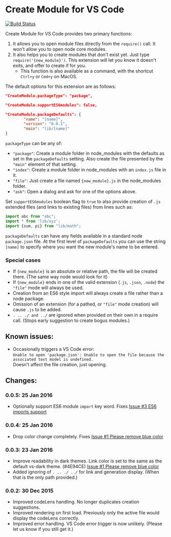 # Create Module for VS Code 

[![Build Status](https://api.travis-ci.org/HookyQR/VSCodeCreateModule.svg?branch=master)](https://travis-ci.org/HookyQR/VSCodeCreateModule)

Create Module for VS Code provides two primary functions:

1. It allows you to open module files directly from the `require()` call. It won't allow you to open node core modules.
2. It also helps you to create modules that don't exist yet. Just type `require('{new_module}')`. This extension will let you know it doesn't exits, and offer to create if for you.
	- This function is also available as a command, with the shortcut `Ctrl+y` or `Cmd+y` on MacOS.

The default options for this extension are as follows:

```json
"CreateModule.packageType": "package",

"CreateModule.supportES6modules": false,

"CreateModule.packageDefaults": {
		"name": "[name]",
		"version": "0.0.1",
		"main": "lib/[name]"
}
```

`packageType` can be any of: 

- `"package"`: Create a module folder in node_modules with the defaults as set in the `packageDefaults` setting. Also create the file presented by the `"main"` element of that setting.
- `"index"`: Create a module folder in node_modules with an `index.js` file in it.
- `"file"`: Just create a file named `{new_module}.js` in the node_modules folder.
- `"ask"`: Open a dialog and ask for one of the options above.

Set `supportES6modules` boolean flag to `true` to also provide creation of `.js` extended files (and links to existing files) from lines such as:
```javascript
import abc from "abc";
import * from 'lib/xyz';
import {sum, pi} from "lib/math";
```

`packageDefaults` can have any fields available in a standard node `package.json` file.
At the first level of `packageDefaults` you can use the string `[name]` to specify where you want the new module's name to be entered.

### Special cases
- If `{new_module}` is an absolute or relative path, the file will be created there. (The same way node would look for it)
- If `{new_module}` ends in one of the valid extension (`.js`, `.json`, `.node`) the `"file"` mode will always be used.
- Creation from an ES6 style import will always create a file rather than a node package.
- Omission of an extension (for a pathed, or `"file"` mode creation) will cause `.js` to be added.
- `. .. ./ and ../` are ignored when provided on their own in a require call. (Stops early suggestion to create bogus modules.)


## Known issues:
* Occasionally triggers a VS Code error: <br>
	`Unable to open 'package.json': Unable to open the file because the associated text model is undefined.`<br>
	Doesn't affect the file creation, just opening.


## Changes:
### 0.0.5: 25 Jan 2016
* Optionally support ES6 module `import` key word. Fixes [Issue #3 ES6 imports support](https://github.com/HookyQR/VSCodeCreateModule/issues/3)

### 0.0.4: 25 Jan 2016
* Drop color change completely. Fixes [Issue #1 Please remove blue color](https://github.com/HookyQR/VSCodeCreateModule/issues/1)

### 0.0.3: 23 Jan 2016
* Improve readability in dark themes. Link color is set to the same as the default vs-dark theme. (#4E94CE) [Issue #1 Please remove blue color](https://github.com/HookyQR/VSCodeCreateModule/issues/1)
* Added ignoring of `. .. ./ ../` for link and generation display. (When that is the only path provided.)

### 0.0.2: 30 Dec 2015
* Improved codeLens handling. No longer duplicates creation suggestions.
* Improved rendering on first load. Previously only the active file would display the codeLens correctly.
* Improved error handling. VS Code error trigger is now unlikely. (Please let us know if you still get it.)

